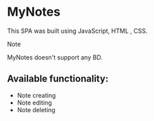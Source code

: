 # MyNotes

This SPA was built using JavaScript, HTML , CSS.

>[!NOTE]
>MyNotes doesn't support any BD.

## Available functionality:
- Note creating
- Note editing
- Note deleting